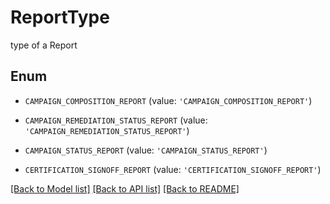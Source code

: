# ReportType

type of a Report

## Enum

* `CAMPAIGN_COMPOSITION_REPORT` (value: `'CAMPAIGN_COMPOSITION_REPORT'`)

* `CAMPAIGN_REMEDIATION_STATUS_REPORT` (value: `'CAMPAIGN_REMEDIATION_STATUS_REPORT'`)

* `CAMPAIGN_STATUS_REPORT` (value: `'CAMPAIGN_STATUS_REPORT'`)

* `CERTIFICATION_SIGNOFF_REPORT` (value: `'CERTIFICATION_SIGNOFF_REPORT'`)

[[Back to Model list]](../README.md#documentation-for-models) [[Back to API list]](../README.md#documentation-for-api-endpoints) [[Back to README]](../README.md)


